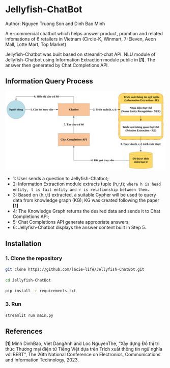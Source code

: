 # Jellyfish-ChatBot

Author: Nguyen Truong Son and Dinh Bao Minh

A e-commercial chatbot which helps answer product, promtion and related infomations of 6 retailers in Vietnam (Circle-K, Winmart, 7-Eleven, Aeon Mall, Lotte Mart, Top Market)

Jellyfish-Chatbot was built based on streamlit-chat API.
NLU module of Jellyfish-Chatbot using Information Extraction module public in **[1]**.
The answer then generated by Chat Completions API.

## Information Query Process

![Flow chart](https://github.com/lacie-life/Jellyfish-ChatBot/blob/main/docs/FlowchartBot.svg?raw=true)

-	1: User sends a question to Jellyfish-Chatbot;
-	2: Information Extraction module extracts tuple (h,r,t);
`where h is head entity, t is tail entity and r is relationship between them.`
-	3: Based on (h,r,t) extracted, a suitable Cypher will be used to query data from knowledge graph (KG);
KG was created following the paper **[1]**
-	4: The Knowledge Graph returns the desired data and sends it to Chat Completions API;
-	5: Chat Completions API generate appropriate answers;
-	6: Jellyfish-Chatbot displays the answer content built in Step 5.

## Installation

### 1. Clone the repository

```bash
git clone https://github.com/lacie-life/Jellyfish-ChatBot.git

cd Jellyfish-ChatBot

pip install -r requirements.txt
```

### 3. Run 

```bash
streamlit run main.py
```

## References
**[1]** Minh DinhBao, Viet DangAnh and Loc NguyenThe, “Xây dựng Đồ thị tri thức Thương mại điện tử Tiếng Việt dựa trên Trích xuất thông tin ngữ nghĩa với BERT”, The 26th National Conference on Electronics, Communications and Information Technology, 2023.
